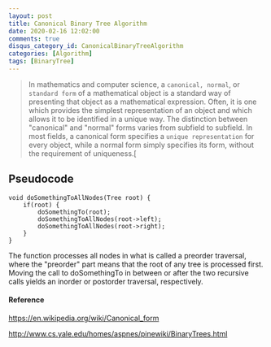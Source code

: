 ```yaml
---
layout: post
title: Canonical Binary Tree Algorithm
date: 2020-02-16 12:02:00
comments: true
disqus_category_id: CanonicalBinaryTreeAlgorithm
categories: [Algorithm]
tags: [BinaryTree]
---
```


> In mathematics and computer science, a `canonical, normal`, or `standard form` of a mathematical object is a standard way of presenting that object as a mathematical expression. Often, it is one which provides the simplest representation of an object and which allows it to be identified in a unique way. The distinction between "canonical" and "normal" forms varies from subfield to subfield. In most fields, a canonical form specifies a `unique representation` for every object, while a normal form simply specifies its form, without the requirement of uniqueness.[

## Pseudocode

```
void doSomethingToAllNodes(Tree root) {
	if(root) {
    	doSomethingTo(root);
        doSomethingToAllNodes(root->left);
        doSomethingToAllNodes(root->right);
	}  
}
```

The function processes all nodes in what is called a preorder traversal, where the "preorder" part means that the root of any tree is processed first. Moving the call to doSomethingTo in between or after the two recursive calls yields an inorder or postorder traversal, respectively.

#### Reference

<https://en.wikipedia.org/wiki/Canonical_form>

<http://www.cs.yale.edu/homes/aspnes/pinewiki/BinaryTrees.html>